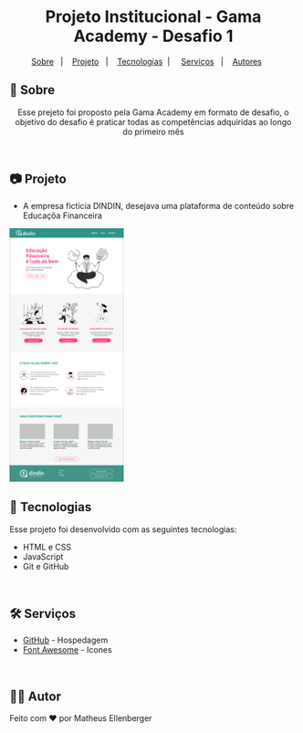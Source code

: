 <h1 align="center"> Projeto Institucional - Gama Academy - Desafio 1 </h1>

<p align="center">
  <a href="#-sobre">Sobre</a>&nbsp;&nbsp;&nbsp;|&nbsp;&nbsp;&nbsp;
  <a href="#-projeto">Projeto</a>&nbsp;&nbsp;&nbsp;|&nbsp;&nbsp;&nbsp;
  <a href="#-tecnologias">Tecnologias</a>&nbsp;&nbsp;|&nbsp;&nbsp;&nbsp;&nbsp;
  <a href="#-Serviços">Serviços</a>&nbsp;&nbsp;&nbsp;|&nbsp;&nbsp;&nbsp;
  <a href="#-Autores">Autores</a>&nbsp;&nbsp;&nbsp;&nbsp;&nbsp;&nbsp;
</p>

## 🎯 Sobre

<p align="center">Esse prejeto foi proposto pela Gama Academy em formato de desafio, o objetivo do desafio é praticar todas as competências adquiridas ao longo do primeiro mês</p>

<br>

## 📷 Projeto

- A empresa fictícia DINDIN, desejava uma plataforma de conteúdo sobre Educaçõa Financeira

<img src="../Projeto dindin/img/projeto-finalizado/INICIO.png" alt="Inicio" width="200px">

<br>

## 🚀 Tecnologias

Esse projeto foi desenvolvido com as seguintes tecnologias:

- HTML e CSS
- JavaScript
- Git e GitHub

<br>

## 🛠️ Serviços

- <a href="https://github.com/Matheus-Ellenberger">GitHub</a> - Hospedagem
- <a href="https://fontawesome.com/">Font Awesome</a> - Icones

<br>

## 🙋‍♂️ Autor

Feito com ❤️ por Matheus Ellenberger
